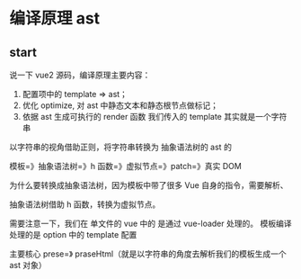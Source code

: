 # 编译原理 ast

## start

说一下 vue2 源码，编译原理主要内容：

1. 配置项中的 template => ast；
2. 优化 optimize, 对 ast 中静态文本和静态根节点做标记；
3. 依据 ast 生成可执行的 render 函数
   我们传入的 template 其实就是一个字符串

以字符串的视角借助正则，将字符串转换为 抽象语法树的 ast 的

模板=》抽象语法树=》h 函数=》虚拟节点=》patch=》真实 DOM

为什么要转换成抽象语法树，因为模板中带了很多 Vue 自身的指令，需要解析、

抽象语法树借助 h 函数，转换为虚拟节点。

需要注意一下，我们在 单文件的 vue 中的 <template></template> 是通过 vue-loader 处理的。
模板编译处理的是 option 中的 template 配置

主要核心 prese=》 praseHtml（就是以字符串的角度去解析我们的模板生成一个 ast 对象）
